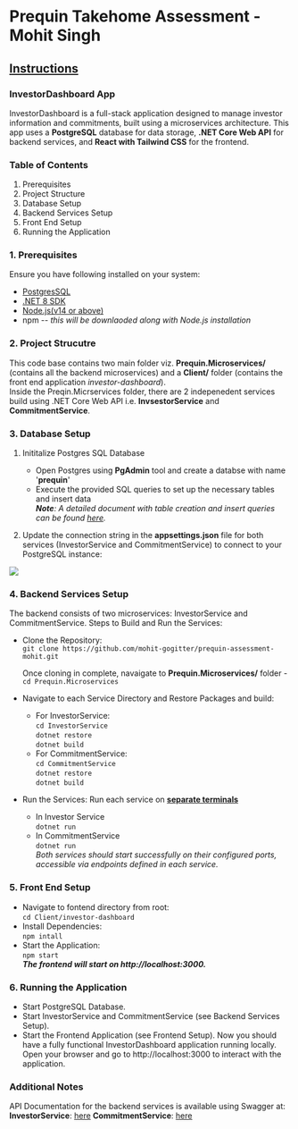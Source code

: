 # Prequin Takehome Assessment - Mohit Singh
## <ins>Instructions</ins>

### InvestorDashboard App
InvestorDashboard is a full-stack application designed to manage investor information and commitments, built using a microservices architecture. This app uses a **PostgreSQL** database for data storage, **.NET Core Web API** for backend services, and **React with Tailwind CSS** for the frontend.

### Table of Contents
1. Prerequisites
2. Project Structure
3. Database Setup
4. Backend Services Setup
5. Front End Setup
6. Running the Application

### 1. Prerequisites
Ensure you have following installed on your system:
- [PostgresSQL](https://www.postgresql.org/download/)
- [.NET 8 SDK](https://dotnet.microsoft.com/en-us/download)
- [Node.js(v14 or above)](https://nodejs.org/en/download/prebuilt-installer)
- npm -- *this will be downlaoded along with Node.js installation*

### 2. Project Strucutre
This code base contains two main folder viz. **Prequin.Microservices/** (contains all the backend microservices) and a **Client/** folder (contains the front end application *investor-dashboard*).<br/>
Inside the Preqin.Micrservices folder, there are 2 indepenedent services build using .NET Core Web API i.e. **InvsestorService** and **CommitmentService**.

### 3. Database Setup
1. Inititalize Postgres SQL Database
      - Open Postgres using **PgAdmin** tool and create a databse with name '**prequin**'
      - Execute the provided SQL queries to set up the necessary tables and insert data<br/>
          _**Note**: A detailed document with table creation and insert queries can be found [here](https://docs.google.com/document/d/1FoQgkdzTB00caN_REpJYy9i4JpH2i49S/edit?usp=drive_link&ouid=105944540482385202029&rtpof=true&sd=true)._
        
2. Update the connection string in the **appsettings.json** file for both services (InvestorService and CommitmentService) to connect to your PostgreSQL instance:<br/> 

![](https://drive.google.com/file/d/1L6TGR2Bn_OaiJ2AP4uUKZ4ZFlCePxdfn/view?usp=drive_link)
        
### 4. Backend Services Setup
The backend consists of two microservices: InvestorService and CommitmentService.
Steps to Build and Run the Services:
- Clone the Repository:<br/>
```git clone https://github.com/mohit-gogitter/prequin-assessment-mohit.git```

  Once cloning in complete, navaigate to **Prequin.Microservices/** folder - <br/>
  ```cd Prequin.Microservices```
  
- Navigate to each Service Directory and Restore Packages and build:
  - For InvestorService:<br/>
                 ```cd InvestorService```<br/>
                 ```dotnet restore```<br/>
                 ```dotnet build```
  - For CommitmentService:<br/>
                 ```cd CommitmentService```<br/>
                 ```dotnet restore```<br/>
                 ```dotnet build```
- Run the Services: Run each service on <ins>**separate terminals**</ins>
  - In Investor Service<br/>
                  ```dotnet run```
  - In CommitmentService<br/>
                  ```dotnet run```<br/>
_Both services should start successfully on their configured ports, accessible via endpoints defined in each service._
     
### 5. Front End Setup
- Navigate to fontend directory from root:<br/>
     ```cd Client/investor-dashboard```
- Install Dependencies:<br/>
     ```npm intall```
- Start the Application:<br/>
     ```npm start```<br/>
_**The frontend will start on http://localhost:3000.**_

### 6. Running the Application
- Start PostgreSQL Database.
- Start InvestorService and CommitmentService (see Backend Services Setup).
- Start the Frontend Application (see Frontend Setup).
Now you should have a fully functional InvestorDashboard application running locally. Open your browser and go to http://localhost:3000 to interact with the application.


### Additional Notes
API Documentation for the backend services is available using Swagger at:
**InvestorService**: [here](http://localhost:5020/swagger)
**CommitmentService**: [here](http://localhost:5021/swagger/index.html)

